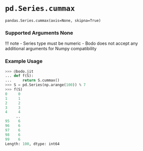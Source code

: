 # `pd.Series.cummax`

`pandas.Series.cummax(axis=None, skipna=True)`

### Supported Arguments None

!!! note
    - Series type must be numeric
    - Bodo does not accept any additional arguments for Numpy
    compatibility


### Example Usage

``` py
>>> @bodo.jit
... def f(S):
...     return S.cummax()
>>> S = pd.Series(np.arange(100)) % 7
>>> f(S)
0     0
1     1
2     2
3     3
4     4
     ..
95    6
96    6
97    6
98    6
99    6
Length: 100, dtype: int64
```

